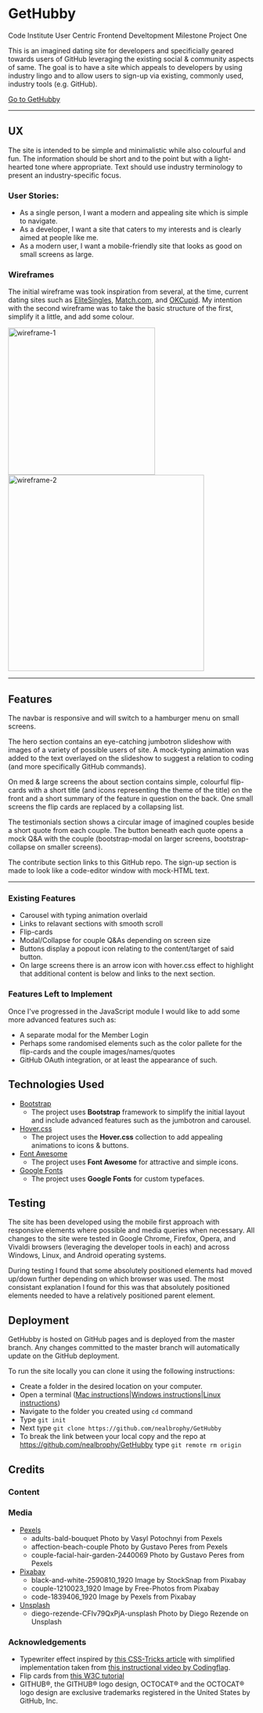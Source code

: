 # GetHubby
Code Institute User Centric Frontend Develtopment Milestone Project One

This is an imagined dating site for developers and specificially geared towards users of GitHub leveraging the existing social & community aspects of same. The goal is to have a site which appeals to developers by using industry lingo and to allow users to sign-up via existing, commonly used, industry tools (e.g. GitHub).

[Go to GetHubby](https://nealbrophy.github.io/GetHubby/)

--- 
## UX
 
The site is intended to be simple and minimalistic while also colourful and fun. The information should be short and to the point but with a light-hearted tone where appropriate. Text should use industry terminology to present an industry-specific focus.

### User Stories:
- As a single person, I want a modern and appealing site which is simple to navigate.
- As a developer, I want a site that caters to my interests and is clearly aimed at people like me.
- As a modern user, I want a mobile-friendly site that looks as good on small screens as large.

### Wireframes

The initial wireframe was took inspiration from several, at the time, current dating sites such as [EliteSingles](https://dating.elitesingles.com/), [Match.com](https://ie.match.com/), and [OKCupid](https://www.okcupid.com/). My intention with the second wireframe was to take the basic structure of the first, simplify it a little, and add some colour.

<img src="https://github.com/nealbrophy/GetHubby/blob/master/wireframes/wireframe-1-bw.png" alt="wireframe-1" width="300px" align="left">

<img src="https://github.com/nealbrophy/GetHubby/blob/master/wireframes/wireframe-2-colour.png" alt="wireframe-2" width="400px" align="center">


---

## Features

The navbar is responsive and will switch to a hamburger menu on small screens. 

The hero section contains an eye-catching jumbotron slideshow with images of a variety of possible users of site. A mock-typing animation was added to the text overlayed on the slideshow to suggest a relation to coding (and more specifically GitHub commands).

On med & large screens the about section contains simple, colourful flip-cards with a short title (and icons representing the theme of the title) on the front and a short summary of the feature in question on the back. One small screens the flip cards are replaced by a collapsing list.

The testimonials section shows a circular image of imagined couples beside a short quote from each couple. The button beneath each quote opens a mock Q&A with the couple (bootstrap-modal on larger screens, bootstrap-collapse on smaller screens).

The contribute section links to this GitHub repo. The sign-up section is made to look like a code-editor window with mock-HTML text.

---
 
### Existing Features

- Carousel with typing animation overlaid
- Links to relavant sections with smooth scroll
- Flip-cards
- Modal/Collapse for couple Q&As depending on screen size
- Buttons display a popout icon relating to the content/target of said button.
- On large screens there is an arrow icon with hover.css effect to highlight that additional content is below and links to the next section.

### Features Left to Implement

Once I've progressed in the JavaScript module I would like to add some more advanced features such as:
- A separate modal for the Member Login
- Perhaps some randomised elements such as the color pallete for the flip-cards and the couple images/names/quotes
- GitHub OAuth integration, or at least the appearance of such.

## Technologies Used

- [Bootstrap](https://getbootstrap.com/)
    - The project uses **Bootstrap** framework to simplify the initial layout and include advanced features such as the jumbotron and carousel.
- [Hover.css](http://ianlunn.github.io/Hover/)
    - The project uses the **Hover.css** collection to add appealing animations to icons & buttons.
- [Font Awesome](https://fontawesome.com)
    - The project uses **Font Awesome** for attractive and simple icons.
- [Google Fonts](https://fonts.google.com/)
    - The project uses **Google Fonts** for custom typefaces.

## Testing

The site has been developed using the mobile first approach with responsive elements where possible and media queries when necessary. All changes to the site were tested in Google Chrome, Firefox, Opera, and Vivaldi browsers (leveraging the developer tools in each) and across Windows, Linux, and Android operating systems.

During testing I found that some absolutely positioned elements had moved up/down further depending on which browser was used. The most consistant explanation I found for this was that absolutely positioned elements needed to have a relatively positioned parent element.

## Deployment

GetHubby is hosted on GitHub pages and is deployed from the master branch. Any changes committed to the master branch will automatically update on the GitHub deployment.

To run the site locally you can clone it using the following instructions:
- Create a folder in the desired location on your computer.
- Open a terminal ([Mac instructions](https://macpaw.com/how-to/use-terminal-on-mac)|[Windows instructions](https://www.quora.com/How-do-I-open-terminal-in-windows)|[Linux instructions](https://www.howtogeek.com/howto/22283/four-ways-to-get-instant-access-to-a-terminal-in-linux/))
- Navigate to the folder you created using `cd` command
- Type `git init`
- Next type `git clone https://github.com/nealbrophy/GetHubby`
- To break the link between your local copy and the repo at https://github.com/nealbrophy/GetHubby type `git remote rm origin`


## Credits

### Content


### Media
- [Pexels](https://www.pexels.com/)
    - adults-bald-bouquet Photo by Vasyl Potochnyi from Pexels
    - affection-beach-couple Photo by Gustavo Peres from Pexels
    - couple-facial-hair-garden-2440069 Photo by Gustavo Peres from Pexels
- [Pixabay](https://pixabay.com/)
    - black-and-white-2590810_1920 Image by StockSnap from Pixabay
    - couple-1210023_1920 Image by Free-Photos from Pixabay
    - code-1839406_1920 Image by Pexels from Pixabay
- [Unsplash](https://unsplash.com/)
    - diego-rezende-CFIv79QxPjA-unsplash Photo by Diego Rezende on Unsplash


### Acknowledgements
- Typewriter effect inspired by [this CSS-Tricks article](https://css-tricks.com/snippets/css/typewriter-effect/) with simplified implementation taken from [this instructional video by Codingflag](https://www.youtube.com/watch?v=6vOJoAmbza0).
- Flip cards from [this W3C tutorial](https://www.w3schools.com/howto/howto_css_flip_card.asp)
- GITHUB®, the GITHUB® logo design, OCTOCAT® and the OCTOCAT® logo design are exclusive trademarks registered in the United States by GitHub, Inc.
